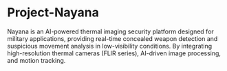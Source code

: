 # Project-Nayana
Nayana is an AI-powered thermal imaging security platform designed for military applications, providing real-time concealed weapon detection and suspicious movement analysis in low-visibility conditions. By integrating high-resolution thermal cameras (FLIR series), AI-driven image processing, and motion tracking.
